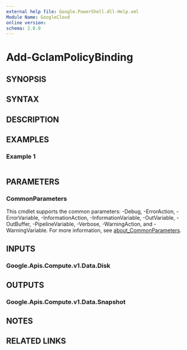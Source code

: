 ```yaml
---
external help file: Google.PowerShell.dll-Help.xml
Module Name: GoogleCloud
online version:
schema: 2.0.0
---
```


# Add-GcIamPolicyBinding

## SYNOPSIS


## SYNTAX

## DESCRIPTION


## EXAMPLES

### Example 1
```powershell

```



## PARAMETERS

### CommonParameters
This cmdlet supports the common parameters: -Debug, -ErrorAction, -ErrorVariable, -InformationAction, -InformationVariable, -OutVariable, -OutBuffer, -PipelineVariable, -Verbose, -WarningAction, and -WarningVariable. For more information, see [about_CommonParameters](http://go.microsoft.com/fwlink/?LinkID=113216).

## INPUTS

### Google.Apis.Compute.v1.Data.Disk

## OUTPUTS

### Google.Apis.Compute.v1.Data.Snapshot

## NOTES

## RELATED LINKS
